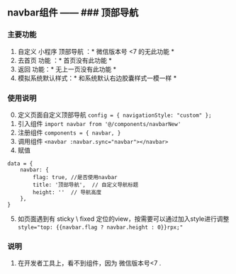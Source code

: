 ## navbar组件 —— ### 顶部导航
### 主要功能
1. 自定义 小程序 顶部导航 ：* 微信版本号 <7 的无此功能 *
2. 去首页 功能 ：* 首页没有此功能 *
3. 返回 功能：* 无上一页没有此功能 *
4. 模拟系统默认样式：* 和系统默认右边胶囊样式一模一样 *
### 使用说明
0. 定义页面自定义顶部导航
`config = { navigationStyle: "custom" };`
1. 引入组件
`import navbar from '@/components/navbarNew'`
2. 注册组件
`components = {	navbar, }`
3. 调用组件
`<navbar :navbar.sync="navbar"></navbar>`
4. 赋值
>>>>>
    data = {
        navbar: {
            flag: true, //是否使用navbar
            title: '顶部导航',	// 自定义导航标题
            height: ''	// 导航高度
        },
    }
>>>>>
5. 如页面遇到有 sticky \ fixed 定位的view，按需要可以通过加入style进行调整
`style="top: {{navbar.flag ? navbar.height : 0}}rpx;"`
### 说明
1. 在开发者工具上，看不到组件，因为 微信版本号<7 .
